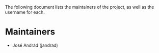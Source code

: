 The following document lists the maintainers of the project, as well as the username for each.

# Maintainers
- José Andrad (jandrad)
